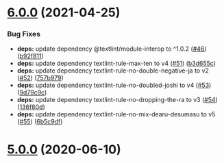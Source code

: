 # [6.0.0](https://github.com/textlint-ja/textlint-rule-preset-japanese/compare/v5.0.0...v6.0.0) (2021-04-25)


### Bug Fixes

* **deps:** update dependency @textlint/module-interop to ^1.0.2 ([#46](https://github.com/textlint-ja/textlint-rule-preset-japanese/issues/46)) ([b92f811](https://github.com/textlint-ja/textlint-rule-preset-japanese/commit/b92f811588c074adc34dad4ebee1b0b3e8cf40b1))
* **deps:** update dependency textlint-rule-max-ten to v4 ([#51](https://github.com/textlint-ja/textlint-rule-preset-japanese/issues/51)) ([b3d655c](https://github.com/textlint-ja/textlint-rule-preset-japanese/commit/b3d655cbf390c1013518fa203565fa9e13cbf3c6))
* **deps:** update dependency textlint-rule-no-double-negative-ja to v2 ([#52](https://github.com/textlint-ja/textlint-rule-preset-japanese/issues/52)) ([757b979](https://github.com/textlint-ja/textlint-rule-preset-japanese/commit/757b9791d98954c641c0f491519c8cb73632ac5f))
* **deps:** update dependency textlint-rule-no-doubled-joshi to v4 ([#53](https://github.com/textlint-ja/textlint-rule-preset-japanese/issues/53)) ([9d79c9c](https://github.com/textlint-ja/textlint-rule-preset-japanese/commit/9d79c9c710d2f8cdcd83bae9a8bd0ed8d31d4f62))
* **deps:** update dependency textlint-rule-no-dropping-the-ra to v3 ([#54](https://github.com/textlint-ja/textlint-rule-preset-japanese/issues/54)) ([136f80d](https://github.com/textlint-ja/textlint-rule-preset-japanese/commit/136f80dea6a63eae384fa35ec2904e504190ef11))
* **deps:** update dependency textlint-rule-no-mix-dearu-desumasu to v5 ([#55](https://github.com/textlint-ja/textlint-rule-preset-japanese/issues/55)) ([6b5c9df](https://github.com/textlint-ja/textlint-rule-preset-japanese/commit/6b5c9df452c30bc0bebdbc7bee0c5cf57e37160c))



# [5.0.0](https://github.com/textlint-ja/textlint-rule-preset-japanese/compare/v4.0.4...v5.0.0) (2020-06-10)



